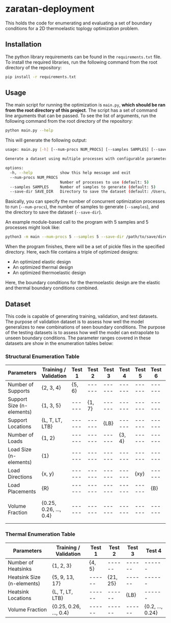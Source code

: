 # zaratan-deployment

This holds the code for enumerating and evaluating a set of boundary conditions for a 2D thermoelastic toplogy optimization problem.




## Installation


The python library requirements can be found in the `requirements.txt` file. To install the required libraries, run the following command from the root directory of the repository:

```bash 
pip install -r requirements.txt
```



## Usage


The main script for running the optimization is `main.py`, <b>which should be ran from the root directory of this project</b>. The script has a set of command line arguments that can be passed. To see the list of arguments, run the following command from the root directory of the repository:

```bash
python main.py --help
```


This will generate the following output:

```bash
usage: main.py [-h] [--num-procs NUM_PROCS] [--samples SAMPLES] [--save-dir SAVE_DIR]

Generate a dataset using multiple processes with configurable parameters.

options:
  -h, --help            show this help message and exit
  --num-procs NUM_PROCS
                        Number of processes to use (default: 5)
  --samples SAMPLES     Number of samples to generate (default: 5)
  --save-dir SAVE_DIR   Directory to save the dataset (default: /Users/gapaza/repos/datasets/thermoelastic2dv1)
```

Basically, you can specify the number of concurrent optimization processes to run (`--num-procs`), the number of samples to generate (`--samples`), and the directory to save the dataset (`--save-dir`).



An example module-based call to the program with 5 samples and 5 processes might look like:

```bash
python3 -m main --num-procs 5 --samples 5 --save-dir /path/to/save/directory
```

When the program finishes, there will be a set of pickle files in the specified directory.
Here, each file contains a triple of optimized designs:
- An optimized elastic design
- An optimized thermal design
- An optimized thermoelastic design

Here, the boundary conditions for the thermoelastic design are the elastic and thermal boundary conditions combined.



## Dataset

This code is capable of generating training, validation, and test datasets.
The purpose of validation dataset is to assess how well the model generalizes to new combinations of seen boundary conditions.
The purpose of the testing datasets is to assess how well the model can extrapolate to unseen boundary conditions.
The parameter ranges covered in these datasets are show in the enumeration tables below:


### Structural Enumeration Table
| Parameters              | Training / Validation       | Test 1    | Test 2    | Test 3    | Test 4    | Test 5    | Test 6    | Test 7                   |
|-------------------------|---------------------------|-----------|-----------|-----------|-----------|-----------|-----------|--------------------------|
| Number of Supports     | {2, 3, 4}                 | {5, 6}    | ------    | ------    | ------    | ------    | ------    | ------                   |
| Support Size (n-elements) | {1, 3, 5}             | ------    | {1, 7}    | ------    | ------    | ------    | ------    | ------                   |
| Support Locations      | {L, T, LT, LTB}           | ------    | ------    | {LB}      | ------    | ------    | ------    | ------                   |
| Number of Loads       | {1, 2}                     | ------    | ------    | ------    | {3, 4}    | ------    | ------    | ------                   |
| Load Size (n-elements) | {1}                       | ------    | ------    | ------    | ------    | ------    | ------    | ------                   |
| Load Directions       | {x, y}                     | ------    | ------    | ------    | ------    | {xy}      | ------    | ------                   |
| Load Placements      | {R}                         | ------    | ------    | ------    | ------    | ------    | {B}       | ------                   |
| Volume Fraction      | {0.25, 0.26, ..., 0.4}      | ------    | ------    | ------    | ------    | ------    | ------    | {0.2, 0.21, ..., 0.24}  |



### Thermal Enumeration Table
| Parameters            | Training / Validation       | Test 1    | Test 2    | Test 3    | Test 4                  |
|-----------------------|---------------------------|-----------|-----------|-----------|--------------------------|
| Number of Heatsinks  | {1, 2, 3}                 | {4, 5}    | ------    | ------    | ------                   |
| Heatsink Size (n-elements) | {5, 9, 13, 17}       | ------    | {21, 25}  | ------    | ------                   |
| Heatsink Locations  | {L, T, LT, LTB}           | ------    | ------    | {LB}      | ------                   |
| Volume Fraction     | {0.25, 0.26, ..., 0.4}    | ------    | ------    | ------    | {0.2, ..., 0.24}        |














